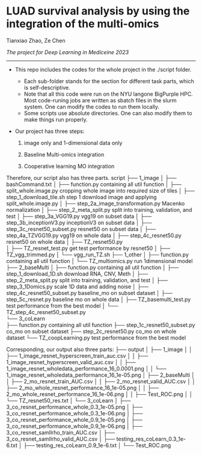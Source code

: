# LUAD survival analysis by using the integration of the multi-omics
Tianxiao Zhao, Ze Chen

*The project for Deep Learning in Mediceine 2023*

****

- This repo includes the codes for the whole project in the ./script folder.

  - Each sub-folder stands for the section for different task parts, which is self-descriptive.  
  - Note that all this code were run on the NYU langone BigPurple HPC. Most code-runing jobs are written as sbatch files in the slurm system. One can modify the codes to run them locally.
  - Some scripts use absolute directories. One can also modify them to make things run properly.




- Our project has three steps:

  1. image only and 1-dimensional data only

  2. Baseline Multi-omics integration

  3. Cooperative learning MO integration


Therefore, our script also has three parts.
script
    ├── 1_image
    │   ├── bashCommand.txt
    │   ├── function.py                        containing all util function
    │   ├── split_whole.image.py               cropping whole image into required size of tiles
    │   ├── step_1_download_tile.sh            step 1 download image and applying split_whole.image.py
    │   ├── step_2a_image_transformation.py    Macenko normalization
    │   ├── step_2_meta_split.py               split into training, validation, and test
    │   ├── step_3a_VGG19.py                   vgg19 on subset data
    │   ├── step_3b_inceptionV3.py             inceptionV3 on subset data
    │   ├── step_3c_resnet50_subset.py         resnet50 on subset data
    │   ├── step_4a_TZVGG19.py                 vgg19 on whole data
    │   ├── step_4c_resnet50.py                resnet50 on whole data
    │   ├── TZ_resnet50.py                     
    │   ├── TZ_resnet_test.py                  get test performance by resnet50
    │   ├── TZ_vgg_trimmed.py
    │   └── vgg_run_TZ.sh
    ├── 1_other
    │   ├── function.py                        containing all util function
    │   └── TZ_multiomics.py                   run 1dimensional model
    ├── 2_baseMulti
    │   ├── function.py                        containing all util function
    │   ├── step_1_download_1D.sh              download RNA, CNV, Meth
    │   ├── step_2_meta_split.py               split into training, validation, and test
    │   ├── step_3_1Domics.py                  scale 1D data and adding noise
    │   ├── step_4c_resnet50_subset.py         baseline_mo on subset dataset
    │   ├── step_5c_resnet.py                  baseline mo on whole data
    │   ├── TZ_basemulti_test.py               test performance from the best model
    │   └── TZ_step_4c_resnet50_subset.py      
    └── 3_coLearn               
        ├── function.py                        containing all util function
        ├── step_1c_resnet50_subset.py         co_mo on subset dataset
        ├── step_2c_resnet50.py                co_mo on whole dataset
        └── TZ_coopLearning.py                 test performance from the best model



Corresponding, our output also three parts:
├── output
│   ├── 1_image
│   │   ├── 1_image_resnet_hyperscreen_train_auc.csv
│   │   ├── 1_image_resnet_hyperscreen_valid_auc.csv
│   │   ├── 1_image_resnet_wholedata_performance_16_0.0001.png
│   │   └── 1_image_resnet_wholedata_performance_16_1e-05.png
│   ├── 2_baseMulti
│   │   ├── 2_mo_resnet_train_AUC.csv
│   │   ├── 2_mo_resnet_valid_AUC.csv
│   │   ├── 2_mo_whole_resnet_performance_16_1e-05.png
│   │   ├── 2_mo_whole_resnet_performance_16_1e-06.png
│   │   ├── Test_ROC.png
│   │   └── TZ_resnet50_res.txt
│   └── 3_coLearn
│       ├── 3_co_resnet_performance_whole_0.3_1e-05.png
│       ├── 3_co_resnet_performance_whole_0.3_1e-06.png
│       ├── 3_co_resnet_performance_whole_0.9_1e-05.png
│       ├── 3_co_resnet_performance_whole_0.9_1e-06.png
│       ├── 3_co_resnet_samllrho_train_AUC.csv
│       ├── 3_co_resnet_samllrho_valid_AUC.csv
│       ├── testing_res_coLearn_0.3_1e-6.txt
│       ├── testing_res_coLearn_0.9_1e-6.txt
│       └── Test_ROC.png
